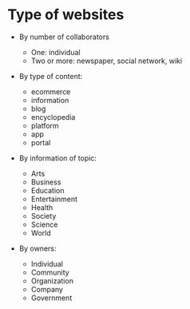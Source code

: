 # Type of websites

- By number of collaborators
    - One: individual
    - Two or more: newspaper, social network, wiki

- By type of content:
    - ecommerce
    - information
    - blog
    - encyclopedia
    - platform
    - app
    - portal

- By information of topic:
    - Arts
    - Business
    - Education
    - Entertainment
    - Health
    - Society
    - Science
    - World

- By owners:
    - Individual
    - Community
    - Organization
    - Company
    - Government